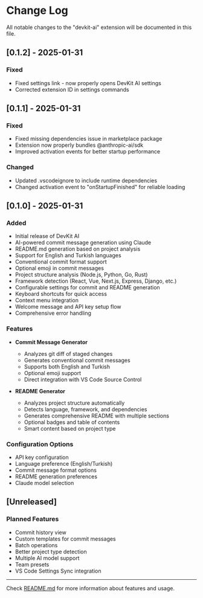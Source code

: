 # Change Log

All notable changes to the "devkit-ai" extension will be documented in this file.

## [0.1.2] - 2025-01-31

### Fixed
- Fixed settings link - now properly opens DevKit AI settings
- Corrected extension ID in settings commands

## [0.1.1] - 2025-01-31

### Fixed
- Fixed missing dependencies issue in marketplace package
- Extension now properly bundles @anthropic-ai/sdk
- Improved activation events for better startup performance

### Changed
- Updated .vscodeignore to include runtime dependencies
- Changed activation event to "onStartupFinished" for reliable loading

## [0.1.0] - 2025-01-31

### Added
- Initial release of DevKit AI
- AI-powered commit message generation using Claude
- README.md generation based on project analysis
- Support for English and Turkish languages
- Conventional commit format support
- Optional emoji in commit messages
- Project structure analysis (Node.js, Python, Go, Rust)
- Framework detection (React, Vue, Next.js, Express, Django, etc.)
- Configurable settings for commit and README generation
- Keyboard shortcuts for quick access
- Context menu integration
- Welcome message and API key setup flow
- Comprehensive error handling

### Features
- **Commit Message Generator**
  - Analyzes git diff of staged changes
  - Generates conventional commit messages
  - Supports both English and Turkish
  - Optional emoji support
  - Direct integration with VS Code Source Control

- **README Generator**
  - Analyzes project structure automatically
  - Detects language, framework, and dependencies
  - Generates comprehensive README with multiple sections
  - Optional badges and table of contents
  - Smart content based on project type

### Configuration Options
- API key configuration
- Language preference (English/Turkish)
- Commit message format options
- README generation preferences
- Claude model selection

## [Unreleased]

### Planned Features
- Commit history view
- Custom templates for commit messages
- Batch operations
- Better project type detection
- Multiple AI model support
- Team presets
- VS Code Settings Sync integration

---

Check [README.md](README.md) for more information about features and usage.

